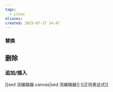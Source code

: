 ```yaml
---
tags:
  - Linux
aliases: 
created: 2025-07-27 14:47
---
```


### 替换

## 删除



### 追加/插入



[[sed 流编辑器.canvas|sed 流编辑器]]
[[正则表达式]]